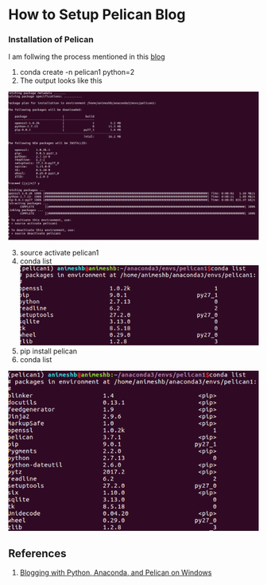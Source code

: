 # How to Setup Pelican Blog #

### Installation of Pelican ###

I am follwing the process mentioned in this [blog](http://marpat.github.io/python-anaconda-and-pelican-on-windows.html)

1. conda create -n pelican1 python=2
2. The output looks like this

![Pelican Imnstall](pelicanImages/createPelicanInstall.png "Pelican Install")

3. source activate pelican1
4. conda list
![Befoere Pelican Installation](pelicanImages/beforeCondaInstallPip.png "Before Pelican Install, Package Information")
5. pip install pelican
6. conda list

![After Pelican Installation](pelicanImages/afterCondaInstallPip.png "After Pelican Install, Package Information")

## References ##

1. [Blogging with Python, Anaconda, and Pelican on Windows](http://marpat.github.io/python-anaconda-and-pelican-on-windows.html)

